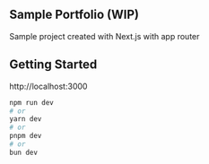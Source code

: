 ## Sample Portfolio (WIP)

Sample project created with Next.js with app router

## Getting Started

http://localhost:3000

```bash
npm run dev
# or
yarn dev
# or
pnpm dev
# or
bun dev
```
